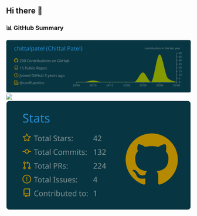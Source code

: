 ## Hi there 👋

### 📊 GitHub Summary

![](https://raw.githubusercontent.com/chittalpatel/chittalpatel/main/profile-summary-card-output/solarized_dark/0-profile-details.svg)
![](https://raw.githubusercontent.com/chittalpatel/chittalpatel/main/profile-summary-card-output/solarized_dark/1-most-commit-language.svg)
![](https://raw.githubusercontent.com/chittalpatel/chittalpatel/main/profile-summary-card-output/solarized_dark/3-stats.svg)
